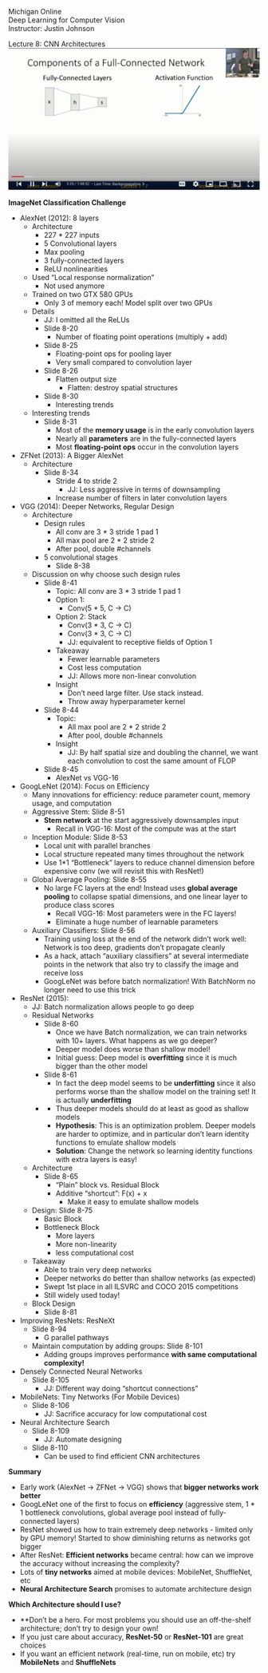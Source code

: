Michigan Online  
Deep Learning for Computer Vision  
Instructor: Justin Johnson  

Lecture 8: CNN Architectures
<img src='static/7-7.png' width='600'> 

**ImageNet Classification Challenge**
- AlexNet (2012): 8 layers
    - Architecture
        - 227 * 227 inputs
        - 5 Convolutional layers
        - Max pooling
        - 3 fully-connected layers
        - ReLU nonlinearities
    - Used “Local response normalization”
        - Not used anymore
    - Trained on two GTX 580 GPUs 
        - Only 3 of memory each! Model split over two GPUs
    - Details
        - JJ: I omitted all the ReLUs
        - Slide 8-20
            - Number of floating point operations (multiply + add)
        - Slide 8-25
            - Floating-point ops for pooling layer
            - Very small compared to convolution layer
        - Slide 8-26
            - Flatten output size
                - Flatten: destroy spatial structures
        - Slide 8-30
            - Interesting trends
    - Interesting trends
        - Slide 8-31
            - Most of the **memory usage** is in the early convolution layers
            - Nearly all **parameters** are in the fully-connected layers
            - Most **floating-point ops** occur in the convolution layers
- ZFNet (2013): A Bigger AlexNet
    - Architecture
        - Slide 8-34
            - Stride 4 to stride 2
                - JJ: Less aggressive in terms of downsampling
            - Increase number of filters in later convolution layers
- VGG (2014): Deeper Networks, Regular Design
    - Architecture
        - Design rules
            - All conv are 3 * 3 stride 1 pad 1
            - All max pool are 2 * 2 stride 2
            - After pool, double #channels
        - 5 convolutional stages
            - Slide 8-38
    - Discussion on why choose such design rules
        - Slide 8-41
            - Topic: All conv are 3 * 3 stride 1 pad 1
            - Option 1: 
                - Conv(5 * 5, C -> C)
            - Option 2: Stack
                - Conv(3 * 3, C -> C)
                - Conv(3 * 3, C -> C)
                - JJ: equivalent to receptive fields of Option 1
            - Takeaway
                - Fewer learnable parameters
                - Cost less computation
                - JJ: Allows more non-linear convolution
            - Insight
                - Don’t need large filter. Use stack instead. 
                - Throw away hyperparameter kernel
        - Slide 8-44
            - Topic: 
                - All max pool are 2 * 2 stride 2
                - After pool, double #channels
            - Insight
                - JJ: By half spatial size and doubling the channel, we want each convolution to cost the same amount of FLOP 
        - Slide 8-45
            - AlexNet vs VGG-16
- GoogLeNet (2014): Focus on Efficiency
    - Many innovations for efficiency: reduce parameter count, memory usage, and computation
    - Aggressive Stem: Slide 8-51
        - **Stem network** at the start aggressively downsamples input
            - Recall in VGG-16: Most of the compute was at the start
    - Inception Module: Slide 8-53
        - Local unit with parallel branches
        - Local structure repeated many times throughout the network
        - Use 1*1 “Bottleneck” layers to reduce channel dimension before expensive conv (we will revisit this with ResNet!)
    - Global Average Pooling: Slide 8-55
        - No large FC layers at the end! Instead uses **global average pooling** to collapse spatial dimensions, and one linear layer to produce class scores
            - Recall VGG-16: Most parameters were in the FC layers!
            - Eliminate a huge number of learnable parameters
    - Auxiliary Classifiers: Slide 8-56
        - Training using loss at the end of the network didn’t work well: Network is too deep, gradients don’t propagate cleanly
        - As a hack, attach “auxiliary classifiers” at several intermediate points in the network that also try to classify the image and receive loss
        - GoogLeNet was before batch normalization! With BatchNorm no longer need to use this trick
- ResNet (2015): 
    - JJ: Batch normalization allows people to go deep
    - Residual Networks
        - Slide 8-60
            - Once we have Batch normalization, we can train networks with 10+ layers. What happens as we go deeper?
            - Deeper model does worse than shallow model!
            - Initial guess: Deep model is **overfitting** since it is much bigger than the other model
        - Slide 8-61
            - In fact the deep model seems to be **underfitting** since it also performs worse than the shallow model on the training set! It is actually **underfitting**
        - 
            - Thus deeper models should do at least as good as shallow models
            - **Hypothesis**: This is an optimization problem. Deeper models are harder to optimize, and in particular don’t learn identity functions to emulate shallow models
            - **Solution**: Change the network so learning identity functions with extra layers is easy!
    - Architecture
        - Slide 8-65
            - “Plain” block vs. Residual Block
            - Additive “shortcut”: F(x) + x
                - Make it easy to emulate shallow models
    - Design: Slide 8-75
        - Basic Block
        - Bottleneck Block
            - More layers
            - More non-linearity
            - less computational cost
    - Takeaway
        - Able to train very deep networks
        - Deeper networks do better than shallow networks (as expected)
        - Swept 1st place in all ILSVRC and COCO 2015 competitions
        - Still widely used today!
    - Block Design
        - Slide 8-81
- Improving ResNets: ResNeXt
    - Slide 8-94
        - G parallel pathways
    - Maintain computation by adding groups: Slide 8-101
        - Adding groups improves performance **with same computational complexity!**
- Densely Connected Neural Networks
    - Slide 8-105
        - JJ: Different way doing “shortcut connections”
- MobileNets: Tiny Networks (For Mobile Devices)
    - Slide 8-106
        - JJ: Sacrifice accuracy for low computational cost
- Neural Architecture Search
    - Slide 8-109
        - JJ: Automate designing
    - Slide 8-110
        - Can be used to find efficient CNN architectures

**Summary**
- Early work (AlexNet -> ZFNet -> VGG) shows that **bigger networks work better**
- GoogLeNet one of the first to focus on **efficiency** (aggressive stem, 1 * 1 bottleneck convolutions, global average pool instead of fully-connected layers)
- ResNet showed us how to train extremely deep networks - limited only by GPU memory! Started to show diminishing returns as networks got bigger
- After ResNet: **Efficient networks** became central: how can we improve the accuracy without increasing the complexity?
- Lots of **tiny networks** aimed at mobile devices: MobileNet, ShuffleNet, etc
- **Neural Architecture Search** promises to automate architecture design

**Which Architecture should I use?**
- **Don’t be a hero. For most problems you should use an off-the-shelf architecture; don’t try to design your own!
- If you just care about accuracy, **ResNet-50** or **ResNet-101** are great choices
- If you want an efficient network (real-time, run on mobile, etc) try **MobileNets** and **ShuffleNets** 
